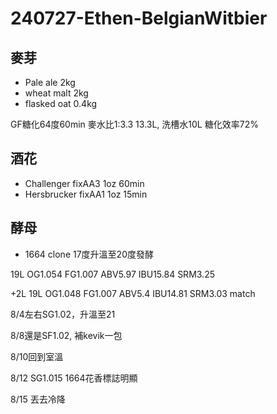 # 240727-Ethen-BelgianWitbier

## 麥芽
* Pale ale 2kg
* wheat malt 2kg
* flasked oat 0.4kg

GF糖化64度60min 麥水比1:3.3 13.3L, 洗槽水10L 糖化效率72%

## 酒花
* Challenger fixAA3 1oz 60min
* Hersbrucker fixAA1 1oz 15min

## 酵母
- 1664 clone 17度升溫至20度發酵

19L OG1.054 FG1.007 ABV5.97 IBU15.84 SRM3.25    

+2L 19L OG1.048 FG1.007 ABV5.4 IBU14.81 SRM3.03 match    


8/4左右SG1.02，升溫至21

8/8還是SF1.02, 補kevik一包

8/10回到室溫

8/12 SG1.015 1664花香標誌明顯

8/15 丟去冷降